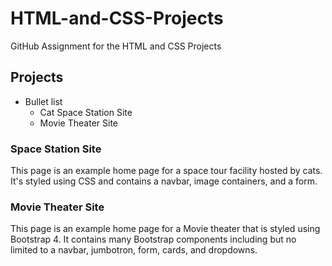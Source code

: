 # HTML-and-CSS-Projects
GitHub Assignment for the HTML and CSS Projects

## Projects
* Bullet list
     * Cat Space Station Site   
     * Movie Theater Site

### Space Station Site
This page is an example home page for a space tour facility hosted by cats. It's styled using CSS and contains a navbar, image containers, and a form. 

### Movie Theater Site
This page is an example home page for a Movie theater that is styled using Bootstrap 4. It contains many Bootstrap components including but no limited to a navbar, jumbotron, form, cards, and dropdowns. 
